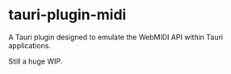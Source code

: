 # tauri-plugin-midi

A Tauri plugin designed to emulate the WebMIDI API within Tauri applications.

Still a huge WIP.
